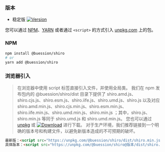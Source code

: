### 版本

* 稳定版 <a href="https://www.npmjs.com/package/@buession/shiro" target="_blank"><img src="https://img.shields.io/npm/v/@buession/shiro" alt="Version" /></a>

您可以通过 [NPM](https://www.npmjs.com/)、[YARN](https://yarnpkg.com/) 或者通过 `<script>` 的方式引入 [unpkg.com](https://unpkg.com/) 上的包。


### NPM

```sh
npm install @buession/shiro
# or
yarn add @buession/shiro
```


### 浏览器引入

> 在浏览器中使用 script 标签直接引入文件，并使用全局类。
> 我们在 npm 发布包内的 @buession/shiro/dist 目录下提供了 shiro.amd.js、shiro.cjs.js、shiro.esm.js、shiro.iife.js、shiro.umd.js、shiro.js 以及对应 shiro.amd.min.js、shiro.cjs.min.js、shiro.esm.min.js、shiro.iife.min.js、shiro.umd.min.js、shiro.min.js ；其中，shiro.js、shiro.min.js 等同于 shiro.umd.js 和 shiro.umd.min.js。
> 您也可以通过 <a href="https://unpkg.com/@buession/shiro/" target="_blank">unpkg</a> 或 <a href="https://www.jsdelivr.com/package/npm/@buession/shiro" target="_blank"><img src="https://data.jsdelivr.com/v1/package/npm/@buession/shiro/badge" alt="Download" /></a> 进行下载。
> 对于生产环境，我们推荐链接到一个明确的版本号和构建文件，以避免新版本造成的不可预期的破坏。

```html
最新版：<script src="https://unpkg.com/@buession/shiro/dist/shiro.min.js" type="text/javascript"></script>
具体版本：<script src="https://unpkg.com/@buession/shiro@版本/dist/shiro.min.js" type="text/javascript"></script>
```